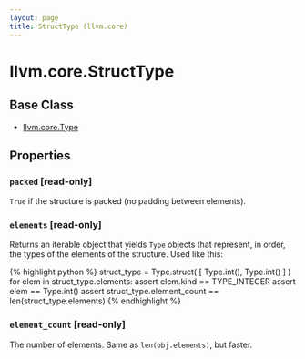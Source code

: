 ```yaml
---
layout: page
title: StructType (llvm.core)
---
```


# llvm.core.StructType

## Base Class

- [llvm.core.Type](llvm.core.Type.html)

## Properties


### `packed` \[read-only\]

`True` if the structure is packed (no padding between elements).


### `elements` \[read-only\]

Returns an iterable object that yields `Type` objects that
represent, in order, the types of the elements of the structure.
Used like this:

{% highlight python %}
struct_type = Type.struct( [ Type.int(), Type.int() ] )
for elem in struct_type.elements:
    assert elem.kind == TYPE_INTEGER
    assert elem == Type.int()
assert struct_type.element_count == len(struct_type.elements)
{% endhighlight %}


### `element_count` \[read-only\]

The number of elements. Same as `len(obj.elements)`, but faster.

